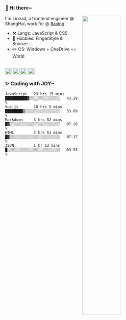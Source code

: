 ### 👋 Hi there~

[<img align="right" width="50%" src="https://github-readme-stats.vercel.app/api?username=Lionad-Morotar&show_icons=true">](https://metrics.lecoq.io/ouuan?template=classic)

I'm Lionad, a frontend engineer @ ShangHai, work for @ [Baxing](https://github.com/baixing).

- ⚒️ Langs: JavaScript & CSS
- 🎨 Hobbies: FingerStyle & Snooze...
- ✏️ OS: Windows + OneDrive == World

<br />

<a href="https://www.lionad.art">
  <img align="left" alt="lionad-art" width="22px" src="https://cdn.jsdelivr.net/npm/simple-icons@3.1.0/icons/wordpress.svg" />
</a>
<a href="#1806234223">
  <img align="left" alt="1806234223" width="22px" src="https://cdn.jsdelivr.net/npm/simple-icons@3.1.0/icons/tencentqq.svg" />
</a>
<a href="https://www.zhihu.com/people/Lionad">
  <img align="left" alt="132yse" width="22px" src="https://cdn.jsdelivr.net/npm/simple-icons@3.1.0/icons/zhihu.svg" />
</a>
<a href="https://github.com/Lionad-Morotar">
  <img align="left" alt="yisar" width="22px" src="https://cdn.jsdelivr.net/npm/simple-icons@3.1.0/icons/github.svg" />
</a>

<br />

### ✨ Coding with JOY~

<!--START_SECTION:waka-->
```text
JavaScript   23 hrs 15 mins  ██████████▓░░░░░░░░░░░░░░   43.29 % 
Vue.js       18 hrs 5 mins   ████████▒░░░░░░░░░░░░░░░░   33.69 % 
Markdown     3 hrs 52 mins   █▓░░░░░░░░░░░░░░░░░░░░░░░   07.20 % 
HTML         3 hrs 51 mins   █▓░░░░░░░░░░░░░░░░░░░░░░░   07.17 % 
JSON         1 hr 53 mins    █░░░░░░░░░░░░░░░░░░░░░░░░   03.53 % 
```
<!--END_SECTION:waka-->
